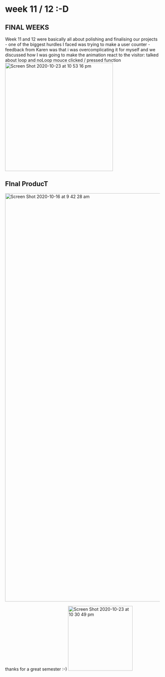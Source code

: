 # week 11 / 12 :-D 

## FINAL WEEKS 
Week 11 and 12 were basically all about polishing and finalising our projects - one of the biggest hurdles I faced was trying to make a user counter - feedback from Karen was that i was overcomplicating it for myself and we discussed how I was going to make the animation react to the visitor: talked about loop and noLoop mouce clicked / pressed function 
<img width="351" alt="Screen Shot 2020-10-23 at 10 53 16 pm" src="https://user-images.githubusercontent.com/68723190/97000532-91bdd100-1582-11eb-937f-fcf9b4828a71.png">


## FInal ProducT 
<img width="1323" alt="Screen Shot 2020-10-16 at 9 42 28 am" src="https://user-images.githubusercontent.com/68723190/97000732-e3fef200-1582-11eb-92fd-6ccb81aec93b.png">

thanks for a great semester :-) 
<img width="210" alt="Screen Shot 2020-10-23 at 10 30 49 pm" src="https://user-images.githubusercontent.com/68723190/97000755-ee20f080-1582-11eb-8ff8-63ce472ddf0d.png">


